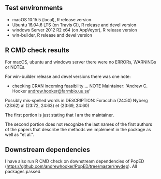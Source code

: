## Test environments
* macOS 10.15.5 (local), R release version
* Ubuntu 16.04.6 LTS (on Travis CI), R release and devel version
* windows Server 2012 R2 x64 (on AppVeyor), R release version
* win-builder, R release and devel version

## R CMD check results
For macOS, ubuntu and windows server there were no ERRORs, WARNINGs or NOTEs. 

For win-builder release and devel versions there was one note:
   
* checking CRAN incoming feasibility ... NOTE
Maintainer: 'Andrew C. Hooker <andrew.hooker@farmbio.uu.se>'

Possibly mis-spelled words in DESCRIPTION:
  Foracchia (24:50)
  Nyberg (23:62)
  al (23:72, 24:63)
  et (23:69, 24:60)
     
The first portion is just stating that I am the maintainer.  

The second portion does not recognize the last names of the first authors
of the papers that describe the methods we implement in the package as well as "et al.". 
   
## Downstream dependencies
I have also run R CMD check on downstream dependencies of PopED 
(https://github.com/andrewhooker/PopED/tree/master/revdep). 
All packages passed.